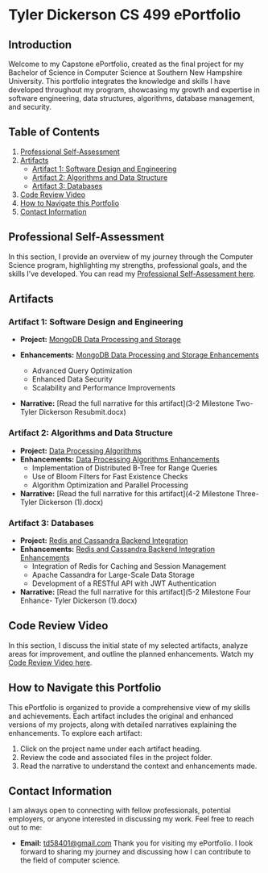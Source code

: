 # **Tyler Dickerson CS 499 ePortfolio**

## **Introduction**
Welcome to my Capstone ePortfolio, created as the final project for my Bachelor of Science in Computer Science at Southern New Hampshire University. This portfolio integrates the knowledge and skills I have developed throughout my program, showcasing my growth and expertise in software engineering, data structures, algorithms, database management, and security.

## **Table of Contents**
1. [Professional Self-Assessment](#professional-self-assessment)
2. [Artifacts](#artifacts)
   - [Artifact 1: Software Design and Engineering](#artifact-1-software-design-and-engineering)
   - [Artifact 2: Algorithms and Data Structure](#artifact-2-algorithms-and-data-structure)
   - [Artifact 3: Databases](#artifact-3-databases)
3. [Code Review Video](#code-review-video)
4. [How to Navigate this Portfolio](#how-to-navigate-this-portfolio)
5. [Contact Information](#contact-information)

## **Professional Self-Assessment**
In this section, I provide an overview of my journey through the Computer Science program, highlighting my strengths, professional goals, and the skills I’ve developed. You can read my [Professional Self-Assessment here](self-assessment.md).

## **Artifacts**
### **Artifact 1: Software Design and Engineering**
- **Project:** [MongoDB Data Processing and Storage](animalShelter.py)
- **Enhancements:** [MongoDB Data Processing and Storage Enhancements ](animalShelterEnhanced1.py)
  - Advanced Query Optimization
  - Enhanced Data Security
  - Scalability and Performance Improvements
    
- **Narrative:** [Read the full narrative for this artifact](3-2 Milestone Two- Tyler Dickerson Resubmit.docx)

### **Artifact 2: Algorithms and Data Structure**
- **Project:** [Data Processing Algorithms](animalShelterEnhanced1.py)
- **Enhancements:** [Data Processing Algorithms Enhancements](ForModule4animalShelterEnhanced2.py)
  - Implementation of Distributed B-Tree for Range Queries
  - Use of Bloom Filters for Fast Existence Checks
  - Algorithm Optimization and Parallel Processing
- **Narrative:** [Read the full narrative for this artifact](4-2 Milestone Three- Tyler Dickerson (1).docx)

### **Artifact 3: Databases**
- **Project:** [Redis and Cassandra Backend Integration](crud.py)
- **Enhancements:** [Redis and Cassandra Backend Integration Enhancements](ForModule5CrudEnhanced1.py)
  - Integration of Redis for Caching and Session Management
  - Apache Cassandra for Large-Scale Data Storage
  - Development of a RESTful API with JWT Authentication
- **Narrative:** [Read the full narrative for this artifact](5-2 Milestone Four Enhance- Tyler Dickerson (1).docx)

## **Code Review Video**
In this section, I discuss the initial state of my selected artifacts, analyze areas for improvement, and outline the planned enhancements. Watch my [Code Review Video here](https://youtu.be/gt5Y7OnjSUg). 

## **How to Navigate this Portfolio**
This ePortfolio is organized to provide a comprehensive view of my skills and achievements. Each artifact includes the original and enhanced versions of my projects, along with detailed narratives explaining the enhancements. To explore each artifact:
1. Click on the project name under each artifact heading.
2. Review the code and associated files in the project folder.
3. Read the narrative to understand the context and enhancements made.

## **Contact Information**
I am always open to connecting with fellow professionals, potential employers, or anyone interested in discussing my work. Feel free to reach out to me:
- **Email:** td58401@gmail.com
Thank you for visiting my ePortfolio. I look forward to sharing my journey and discussing how I can contribute to the field of computer science.
